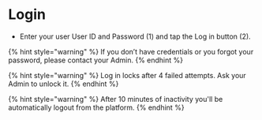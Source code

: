 # Login

- Enter your user User ID and Password (1) and tap the Log in button (2).​

{% hint style="warning" %} If you don’t have credentials or you forgot your password, please contact your Admin. {% endhint %}

{% hint style="warning" %} Log in locks after 4 failed attempts. Ask your Admin to unlock it. {% endhint %}

{% hint style="warning" %} After 10 minutes of inactivity you'll be automatically logout from the platform. {% endhint %}

